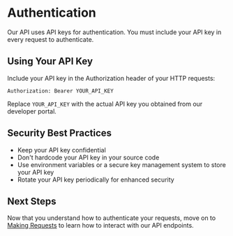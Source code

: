 # Authentication

Our API uses API keys for authentication. You must include your API key in every request to authenticate.

## Using Your API Key

Include your API key in the Authorization header of your HTTP requests:

```
Authorization: Bearer YOUR_API_KEY
```

Replace `YOUR_API_KEY` with the actual API key you obtained from our developer portal.

## Security Best Practices

- Keep your API key confidential
- Don't hardcode your API key in your source code
- Use environment variables or a secure key management system to store your API key
- Rotate your API key periodically for enhanced security

## Next Steps

Now that you understand how to authenticate your requests, move on to [Making Requests](making-requests.md) to learn how to interact with our API endpoints.